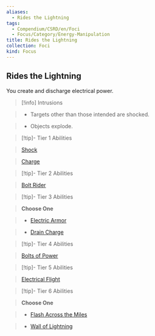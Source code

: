 ```yaml
---
aliases:
  - Rides the Lightning
tags:
  - Compendium/CSRD/en/Foci
  - Focus/Category/Energy-Manipulation
title: Rides the Lightning
collection: Foci
kind: Focus
---
```

## Rides the Lightning    
You create and discharge electrical power.    
  
>[!info] Intrusions    
>- Targets other than those intended are shocked.    
>- Objects explode.    
  
  
>[!tip]- Tier 1 Abilities    
> [Shock](Shock.md)    
> [Charge](Charge.md)    
  
  
>[!tip]- Tier 2 Abilities    
> [Bolt Rider](Bolt-Rider.md)    
  
  
>[!tip]- Tier 3 Abilities    
> **Choose One**    
>- [Electric Armor](Electric-Armor.md)    
>- [Drain Charge](Drain-Charge.md)    
  
  
>[!tip]- Tier 4 Abilities    
> [Bolts of Power](Bolts-of-Power.md)    
  
  
>[!tip]- Tier 5 Abilities    
> [Electrical Flight](Electrical-Flight.md)    
  
  
>[!tip]- Tier 6 Abilities    
> **Choose One**    
>- [Flash Across the Miles](Flash-Across-the-Miles.md)    
>- [Wall of Lightning](Wall-of-Lightning.md)